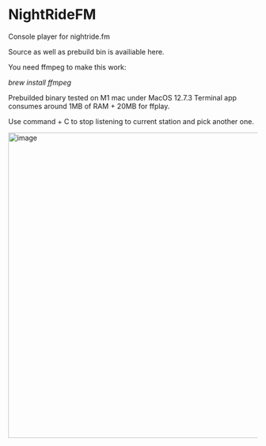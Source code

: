 # NightRideFM
Console player for nightride.fm 

Source as well as prebuild bin is availiable here.

You need ffmpeg to make this work:

*brew install ffmpeg*

Prebuilded binary tested on M1 mac under MacOS 12.7.3
Terminal app consumes around 1MB of RAM + 20MB for ffplay.

Use command + C to stop listening to current station and pick another one.

<img width="618" alt="image" src="https://github.com/Dream1iner/NightRideFM/assets/31440989/3208dd12-67ee-4256-8ded-59e60499465c">

